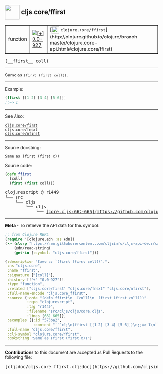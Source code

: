 ## <img width="48px" valign="middle" src="http://i.imgur.com/Hi20huC.png"> cljs.core/ffirst

 <table border="1">
<tr>

<td>function</td>
<td><a href="https://github.com/cljsinfo/cljs-api-docs/tree/0.0-927"><img valign="middle" alt="[+] 0.0-927" src="https://img.shields.io/badge/+-0.0--927-lightgrey.svg"></a> </td>
<td>
[<img height="24px" valign="middle" src="http://i.imgur.com/1GjPKvB.png"> <samp>clojure.core/ffirst</samp>](http://clojure.github.io/clojure/branch-master/clojure.core-api.html#clojure.core/ffirst)
</td>
</tr>
</table>

 <samp>
(__ffirst__ coll)<br>
</samp>

---

Same as `(first (first coll))`.

---

Example:

```clj
(ffirst [[1 2] [3 4] [5 6]])
;;=> 1
```

---

See Also:

[`cljs.core/first`](cljs.core_first.md)<br>
[`cljs.core/fnext`](cljs.core_fnext.md)<br>
[`cljs.core/nfirst`](cljs.core_nfirst.md)<br>

---

Source docstring:

```
Same as (first (first x))
```

Source code:

```clj
(defn ffirst
  [coll]
  (first (first coll)))
```

 <pre>
clojurescript @ r1449
└── src
    └── cljs
        └── cljs
            └── <ins>[core.cljs:662-665](https://github.com/clojure/clojurescript/blob/r1449/src/cljs/cljs/core.cljs#L662-L665)</ins>
</pre>


---

__Meta__ - To retrieve the API data for this symbol:

```clj
;; from Clojure REPL
(require '[clojure.edn :as edn])
(-> (slurp "https://raw.githubusercontent.com/cljsinfo/cljs-api-docs/catalog/cljs-api.edn")
    (edn/read-string)
    (get-in [:symbols "cljs.core/ffirst"]))
```

```clj
{:description "Same as `(first (first coll))`.",
 :ns "cljs.core",
 :name "ffirst",
 :signature ["[coll]"],
 :history [["+" "0.0-927"]],
 :type "function",
 :related ["cljs.core/first" "cljs.core/fnext" "cljs.core/nfirst"],
 :full-name-encode "cljs.core_ffirst",
 :source {:code "(defn ffirst\n  [coll]\n  (first (first coll)))",
          :repo "clojurescript",
          :tag "r1449",
          :filename "src/cljs/cljs/core.cljs",
          :lines [662 665]},
 :examples [{:id "575ba2",
             :content "```clj\n(ffirst [[1 2] [3 4] [5 6]])\n;;=> 1\n```"}],
 :full-name "cljs.core/ffirst",
 :clj-symbol "clojure.core/ffirst",
 :docstring "Same as (first (first x))"}

```

---

__Contributions__ to this document are accepted as Pull Requests to the following file:

 <pre>
[cljsdoc/cljs.core_ffirst.cljsdoc](https://github.com/cljsinfo/cljs-api-docs/blob/master/cljsdoc/cljs.core_ffirst.cljsdoc)
</pre>

